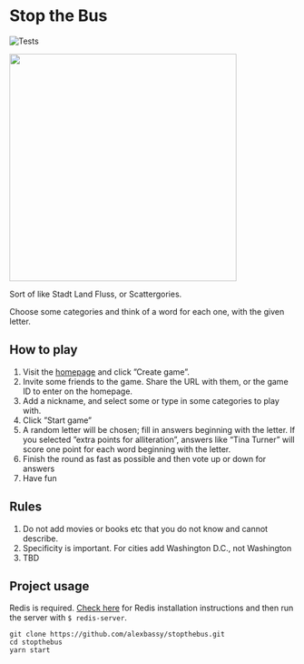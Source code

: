 
# Stop the Bus

![Tests](https://github.com/alexbassy/stopthebus/workflows/Tests/badge.svg)

<img src=https://user-images.githubusercontent.com/1243909/85988386-38d49680-b9ef-11ea-98b9-7c3dfac62f1b.png width=400 />

Sort of like Stadt Land Fluss, or Scattergories.

Choose some categories and think of a word for each one, with the given letter.

## How to play

1. Visit the [homepage](https://stopthebus.herokuapp.com) and click ”Create game”.
2. Invite some friends to the game. Share the URL with them, or the game ID to enter on the homepage.
3. Add a nickname, and select some or type in some categories to play with.
4. Click ”Start game”
5. A random letter will be chosen; fill in answers beginning with the letter. 
   If you selected ”extra points for alliteration”, answers like “Tina Turner” will score one point for each word beginning with the letter.
6. Finish the round as fast as possible and then vote up or down for answers
7. Have fun


## Rules

1. Do not add movies or books etc that you do not know and cannot describe.
2. Specificity is important. For cities add Washington D.C., not Washington
3. TBD


## Project usage

Redis is required. [Check here](https://redis.io/topics/quickstart) for Redis installation instructions and then run the server with `$ redis-server`.

```
git clone https://github.com/alexbassy/stopthebus.git
cd stopthebus
yarn start
```

